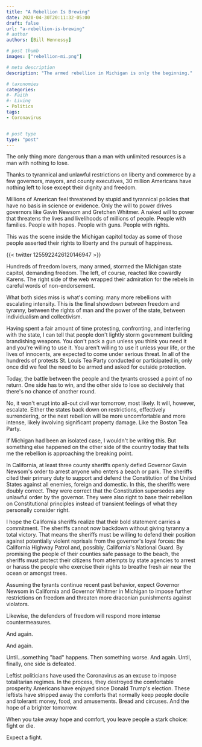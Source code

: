 ```yaml
---
title: "A Rebellion Is Brewing"
date: 2020-04-30T20:11:32-05:00
draft: false
url: "a-rebellion-is-brewing"
# author
authors: [Bill Hennessy]

# post thumb
images: ["rebellion-mi.png"]

# meta description
description: "The armed rebellion in Michigan is only the beginning."

# taxonomies
categories: 
#- Faith
#- Living
- Politics
tags:
- Coronavirus


# post type
type: "post"
---
```


The only thing more dangerous than a man with unlimited resources is a man with nothing to lose. 

Thanks to tyrannical and unlawful restrictions on liberty and commerce by a few governors, mayors, and county executives, 30 million Americans have nothing left to lose except their dignity and freedom. 

Millions of American feel threatened by stupid and tyrannical policies that have no basis in science or evidence. Only the will to power drives governors like Gavin Newsom and Gretchen Whitmer. A naked will to power that threatens the lives and livelihoods of millions of people. People with families. People with hopes. People with guns. People with rights. 

This was the scene inside the Michigan capitol today as some of those people asserted their rights to liberty and the pursuit of happiness.

{{< twitter 1255922426120146947 >}}

Hundreds of freedom lovers, many armed, stormed the Michigan state capitol, demanding freedom. The left, of course, reacted like cowardly Karens. The right side of the web wrapped their admiration for the rebels in careful words of non-endorsement. 

What both sides miss is what's coming: many more rebellions with escalating intensity. This is the final showdown between freedom and tyranny, between the rights of man and the power of the state, between individualism and collectivism. 

Having spent a fair amount of time protesting, confronting, and interfering with the state, I can tell that people don't lightly storm government building brandishing weapons. You don't pack a gun unless you think you need it and you're willing to use it. You aren't willing to use it unless your life, or the lives of innocents, are expected to come under serious threat. In all of the hundreds of protests St. Louis Tea Party conducted or participated in, only once did we feel the need to be armed and asked for outside protection.

Today, the battle between the people and the tyrants crossed a point of no return. One side has to win, and the other side to lose so decisively that there's no chance of another round. 

No, it won't erupt into all-out civil war tomorrow, most likely. It will, however, escalate. Either the states back down on restrictions, effectively surrendering, or the next rebellion will be more uncomfortable and more intense, likely involving significant property damage. Like the Boston Tea Party. 

If Michigan had been an isolated case, I wouldn't be writing this. But something else happened on the other side of the country today that tells me the rebellion is approaching the breaking point. 

In California, at least three county sheriffs openly defied Governor Gavin Newsom's order to arrest anyone who enters a beach or park. The sheriffs cited their primary duty to support and defend the Constitution of the United States against all enemies, foreign and domestic. In this, the sheriffs were doubly correct. They were correct that the Constitution supersedes any unlawful order by the governor. They were also right to base their rebellion on Constitutional principles instead of transient feelings of what they personally consider right. 

I hope the California sheriffs realize that their bold statement carries a commitment. The sheriffs cannot now backdown without giving tyranny a total victory. That means the sheriffs must be willing to defend their position against potentially violent reprisals from the governor's loyal forces: the California Highway Patrol and, possibly, California's National Guard. By promising the people of their counties safe passage to the beach, the sheriffs must protect their citizens from attempts by state agencies to arrest or harass the people who exercise their rights to breathe fresh air near the ocean or amongst trees. 

Assuming the tyrants continue recent past behavior, expect Governor Newsom in California and Governor Whitmer in Michigan to impose further restrictions on freedom and threaten more draconian punishments against violators. 

Likewise, the defenders of freedom will respond more intense countermeasures. 

And again. 

And again. 

Until...something "bad" happens. Then something worse. And again. Until, finally, one side is defeated.

Leftist politicians have used the Coronavirus as an excuse to impose totalitarian regimes. In the process, they destroyed the comfortable prosperity Americans have enjoyed since Donald Trump's election. These leftists have stripped away the comforts that normally keep people docile and tolerant: money, food, and amusements. Bread and circuses. And the hope of a brighter tomorrow. 

When you take away hope and comfort, you leave people a stark choice: fight or die.

Expect a fight. 
<!--stackedit_data:
eyJoaXN0b3J5IjpbMTUzMzYyNzUyM119
-->